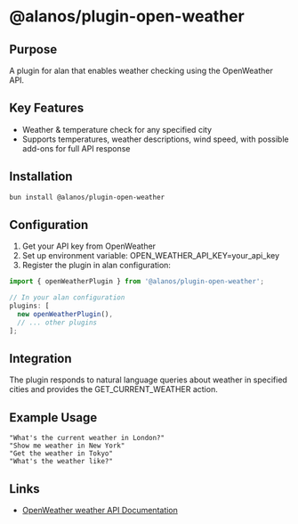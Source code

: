 # @alanos/plugin-open-weather

## Purpose

A plugin for alan that enables weather checking using the OpenWeather API.

## Key Features

- Weather & temperature check for any specified city
- Supports temperatures, weather descriptions, wind speed, with possible add-ons for full API response

## Installation

```bash
bun install @alanos/plugin-open-weather
```

## Configuration

1. Get your API key from OpenWeather
2. Set up environment variable: OPEN_WEATHER_API_KEY=your_api_key
3. Register the plugin in alan configuration:

```typescript
import { openWeatherPlugin } from '@alanos/plugin-open-weather';

// In your alan configuration
plugins: [
  new openWeatherPlugin(),
  // ... other plugins
];
```

## Integration

The plugin responds to natural language queries about weather in specified cities and provides the GET_CURRENT_WEATHER action.

## Example Usage

```plaintext
"What's the current weather in London?"
"Show me weather in New York"
"Get the weather in Tokyo"
"What's the weather like?"
```

## Links

- [OpenWeather weather API Documentation](https://openweathermap.org/current)
